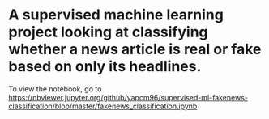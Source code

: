 # A supervised machine learning project looking at classifying whether a news article is real or fake based on only its headlines.
To view the notebook, go to https://nbviewer.jupyter.org/github/yapcm96/supervised-ml-fakenews-classification/blob/master/fakenews_classification.ipynb
